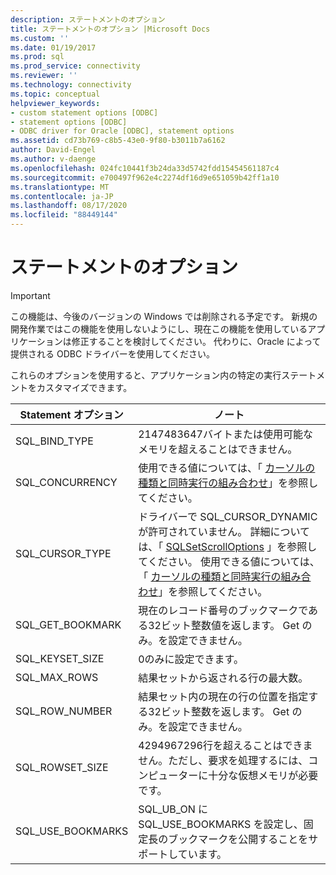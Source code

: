 ```yaml
---
description: ステートメントのオプション
title: ステートメントのオプション |Microsoft Docs
ms.custom: ''
ms.date: 01/19/2017
ms.prod: sql
ms.prod_service: connectivity
ms.reviewer: ''
ms.technology: connectivity
ms.topic: conceptual
helpviewer_keywords:
- custom statement options [ODBC]
- statement options [ODBC]
- ODBC driver for Oracle [ODBC], statement options
ms.assetid: cd73b769-c8b5-43e0-9f80-b3011b7a6162
author: David-Engel
ms.author: v-daenge
ms.openlocfilehash: 024fc10441f3b24da33d5742fdd15454561187c4
ms.sourcegitcommit: e700497f962e4c2274df16d9e651059b42ff1a10
ms.translationtype: MT
ms.contentlocale: ja-JP
ms.lasthandoff: 08/17/2020
ms.locfileid: "88449144"
---
```

# <a name="statement-options"></a>ステートメントのオプション
> [!IMPORTANT]  
>  この機能は、今後のバージョンの Windows では削除される予定です。 新規の開発作業ではこの機能を使用しないようにし、現在この機能を使用しているアプリケーションは修正することを検討してください。 代わりに、Oracle によって提供される ODBC ドライバーを使用してください。  
  
 これらのオプションを使用すると、アプリケーション内の特定の実行ステートメントをカスタマイズできます。  
  
|Statement オプション|ノート|  
|----------------------|-----------|  
|SQL_BIND_TYPE|2147483647バイトまたは使用可能なメモリを超えることはできません。|  
|SQL_CONCURRENCY|使用できる値については、「 [カーソルの種類と同時実行の組み合わせ](../../odbc/microsoft/cursor-type-and-concurrency-combinations.md)」を参照してください。|  
|SQL_CURSOR_TYPE|ドライバーで SQL_CURSOR_DYNAMIC が許可されていません。 詳細については、「 [SQLSetScrollOptions](../../odbc/microsoft/level-2-api-functions-odbc-driver-for-oracle.md) 」を参照してください。 使用できる値については、「 [カーソルの種類と同時実行の組み合わせ](../../odbc/microsoft/cursor-type-and-concurrency-combinations.md)」を参照してください。|  
|SQL_GET_BOOKMARK|現在のレコード番号のブックマークである32ビット整数値を返します。 Get のみ。を設定できません。|  
|SQL_KEYSET_SIZE|0のみに設定できます。|  
|SQL_MAX_ROWS|結果セットから返される行の最大数。|  
|SQL_ROW_NUMBER|結果セット内の現在の行の位置を指定する32ビット整数を返します。 Get のみ。を設定できません。|  
|SQL_ROWSET_SIZE|4294967296行を超えることはできません。ただし、要求を処理するには、コンピューターに十分な仮想メモリが必要です。|  
|SQL_USE_BOOKMARKS|SQL_UB_ON に SQL_USE_BOOKMARKS を設定し、固定長のブックマークを公開することをサポートしています。|
